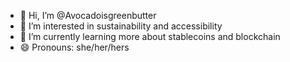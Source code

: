 - 👋 Hi, I’m @Avocadoisgreenbutter
- 👀 I’m interested in sustainability and accessibility 
- 🌱 I’m currently learning more about stablecoins and blockchain
- 😄 Pronouns: she/her/hers

<!---
Avocadoisgreenbutter/Avocadoisgreenbutter is a ✨ special ✨ repository because its `README.md` (this file) appears on your GitHub profile.
You can click the Preview link to take a look at your changes.
--->
